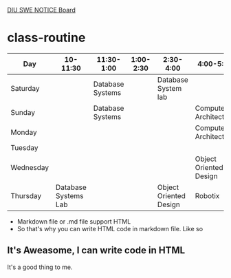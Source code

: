 [DIU SWE NOTICE Board](https://daffodilvarsity.edu.bd/department/swe/notice)

# class-routine

| Day         |  10-11:30            | 11:30-1:00  | 1:00-2:30             |        2:30-4:00       |    4:00-5:30    |
| ----------- | -------------------- | ----------- | --------------------- | ---------------------- | --------------- |
| Saturday    |                 | Database Systems |                       | Database System lab    |                 |
| Sunday      |                 | Database Systems |                       |                        | Computer Architecture
| Monday      |                      |             |                       |                        | Computer Architecture
| Tuesday     |                      |             |                       |                        |                 |
| Wednesday   |                      |             |                       |                        |  Object Oriented Design
| Thursday    | Database Systems Lab |             |                       | Object Oriented Design | Robotix         |


- Markdown file or .md file support HTML
- So that's why you can write HTML code in markdown file. Like so
<h2>It's Aweasome, I can write code in HTML</h2>
<p>It's a good thing to me.</p>
